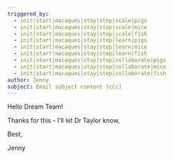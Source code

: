 ```yaml
---
triggered_by:
  - init|start|macaques|stay|step|scale|pigs
  - init|start|macaques|stay|step|scale|mice
  - init|start|macaques|stay|step|scale|fish
  - init|start|macaques|stay|step|learn|pigs
  - init|start|macaques|stay|step|learn|mice
  - init|start|macaques|stay|step|learn|fish
  - init|start|macaques|stay|step|collaborate|pigs
  - init|start|macaques|stay|step|collaborate|mice
  - init|start|macaques|stay|step|collaborate|fish
author: Jenny
subject: Email subject content [cCc]
---
```


Hello Dream Team!

Thanks for this - I’ll let Dr Taylor know,

Best,

Jenny
